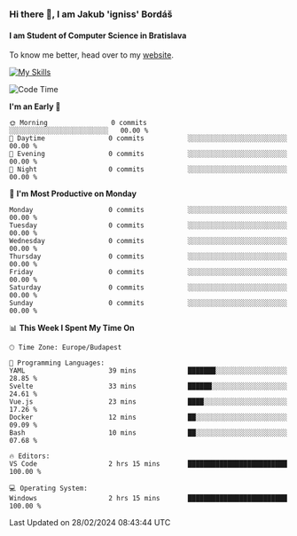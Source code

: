 ### Hi there 👋, I am Jakub 'igniss' Bordáš

#### I am Student of Computer Science in Bratislava
To know me better, head over to my [website](https://bordas.sk).

[![My Skills](https://skillicons.dev/icons?i=js,html,css,figma,svelte,java,kotlin,python,postgresql,typescript,nest,nodejs)](https://bordas.sk)


<!--START_SECTION:waka-->
![Code Time](http://img.shields.io/badge/Code%20Time-1%2C414%20hrs%2046%20mins-blue)

**I'm an Early 🐤** 

```text
🌞 Morning                0 commits           ░░░░░░░░░░░░░░░░░░░░░░░░░   00.00 % 
🌆 Daytime                0 commits           ░░░░░░░░░░░░░░░░░░░░░░░░░   00.00 % 
🌃 Evening                0 commits           ░░░░░░░░░░░░░░░░░░░░░░░░░   00.00 % 
🌙 Night                  0 commits           ░░░░░░░░░░░░░░░░░░░░░░░░░   00.00 % 
```
📅 **I'm Most Productive on Monday** 

```text
Monday                   0 commits           ░░░░░░░░░░░░░░░░░░░░░░░░░   00.00 % 
Tuesday                  0 commits           ░░░░░░░░░░░░░░░░░░░░░░░░░   00.00 % 
Wednesday                0 commits           ░░░░░░░░░░░░░░░░░░░░░░░░░   00.00 % 
Thursday                 0 commits           ░░░░░░░░░░░░░░░░░░░░░░░░░   00.00 % 
Friday                   0 commits           ░░░░░░░░░░░░░░░░░░░░░░░░░   00.00 % 
Saturday                 0 commits           ░░░░░░░░░░░░░░░░░░░░░░░░░   00.00 % 
Sunday                   0 commits           ░░░░░░░░░░░░░░░░░░░░░░░░░   00.00 % 
```


📊 **This Week I Spent My Time On** 

```text
🕑︎ Time Zone: Europe/Budapest

💬 Programming Languages: 
YAML                     39 mins             ███████░░░░░░░░░░░░░░░░░░   28.85 % 
Svelte                   33 mins             ██████░░░░░░░░░░░░░░░░░░░   24.61 % 
Vue.js                   23 mins             ████░░░░░░░░░░░░░░░░░░░░░   17.26 % 
Docker                   12 mins             ██░░░░░░░░░░░░░░░░░░░░░░░   09.09 % 
Bash                     10 mins             ██░░░░░░░░░░░░░░░░░░░░░░░   07.68 % 

🔥 Editors: 
VS Code                  2 hrs 15 mins       █████████████████████████   100.00 % 

💻 Operating System: 
Windows                  2 hrs 15 mins       █████████████████████████   100.00 % 
```


 Last Updated on 28/02/2024 08:43:44 UTC
<!--END_SECTION:waka-->
